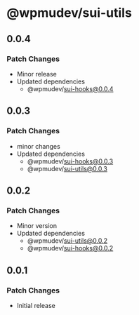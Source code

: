 # @wpmudev/sui-utils

## 0.0.4

### Patch Changes

- Minor release
- Updated dependencies
  - @wpmudev/sui-hooks@0.0.4

## 0.0.3

### Patch Changes

- minor changes
- Updated dependencies
  - @wpmudev/sui-hooks@0.0.3
  - @wpmudev/sui-utils@0.0.3

## 0.0.2

### Patch Changes

- Minor version
- Updated dependencies
  - @wpmudev/sui-utils@0.0.2
  - @wpmudev/sui-hooks@0.0.2

## 0.0.1

### Patch Changes

- Initial release
